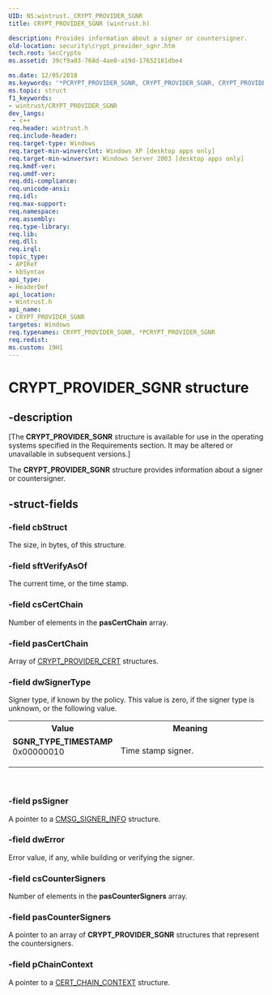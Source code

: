 ```yaml
---
UID: NS:wintrust._CRYPT_PROVIDER_SGNR
title: CRYPT_PROVIDER_SGNR (wintrust.h)

description: Provides information about a signer or countersigner.
old-location: security\crypt_provider_sgnr.htm
tech.root: SecCrypto
ms.assetid: 39cf9a03-768d-4ae0-a19d-17652181dbe4

ms.date: 12/05/2018
ms.keywords: '*PCRYPT_PROVIDER_SGNR, CRYPT_PROVIDER_SGNR, CRYPT_PROVIDER_SGNR structure [Security], PCRYPT_PROVIDER_SGNR, PCRYPT_PROVIDER_SGNR structure pointer [Security], SGNR_TYPE_TIMESTAMP, security.crypt_provider_sgnr, wintrust/CRYPT_PROVIDER_SGNR, wintrust/PCRYPT_PROVIDER_SGNR'
ms.topic: struct
f1_keywords:
- wintrust/CRYPT_PROVIDER_SGNR
dev_langs:
 - c++
req.header: wintrust.h
req.include-header: 
req.target-type: Windows
req.target-min-winverclnt: Windows XP [desktop apps only]
req.target-min-winversvr: Windows Server 2003 [desktop apps only]
req.kmdf-ver: 
req.umdf-ver: 
req.ddi-compliance: 
req.unicode-ansi: 
req.idl: 
req.max-support: 
req.namespace: 
req.assembly: 
req.type-library: 
req.lib: 
req.dll: 
req.irql: 
topic_type:
- APIRef
- kbSyntax
api_type:
- HeaderDef
api_location:
- Wintrust.h
api_name:
- CRYPT_PROVIDER_SGNR
targetos: Windows
req.typenames: CRYPT_PROVIDER_SGNR, *PCRYPT_PROVIDER_SGNR
req.redist: 
ms.custom: 19H1
---
```


# CRYPT_PROVIDER_SGNR structure


## -description


<p class="CCE_Message">[The  <b>CRYPT_PROVIDER_SGNR</b> structure is available for use in the operating systems specified in the Requirements section. It may be altered or unavailable in subsequent versions.]

The <b>CRYPT_PROVIDER_SGNR</b> structure provides information about a signer or countersigner.


## -struct-fields




### -field cbStruct

The size, in bytes, of this structure.


### -field sftVerifyAsOf

The current time, or the time stamp.


### -field csCertChain

Number of elements in the <b>pasCertChain</b> array.


### -field pasCertChain

Array of <a href="https://docs.microsoft.com/windows/desktop/api/wintrust/ns-wintrust-crypt_provider_cert">CRYPT_PROVIDER_CERT</a> structures.


### -field dwSignerType

Signer type, if known by the policy. This value is zero, if the signer type is unknown, or the following value.

<table>
<tr>
<th>Value</th>
<th>Meaning</th>
</tr>
<tr>
<td width="40%"><a id="SGNR_TYPE_TIMESTAMP"></a><a id="sgnr_type_timestamp"></a><dl>
<dt><b>SGNR_TYPE_TIMESTAMP</b></dt>
<dt>     0x00000010</dt>
</dl>
</td>
<td width="60%">
Time stamp signer.

</td>
</tr>
</table>
 


### -field psSigner

A pointer to a <a href="https://docs.microsoft.com/windows/desktop/api/wincrypt/ns-wincrypt-cmsg_signer_info">CMSG_SIGNER_INFO</a> structure.


### -field dwError

Error value, if any, while building or verifying the signer.


### -field csCounterSigners

Number of elements in the <b>pasCounterSigners</b>  array.


### -field pasCounterSigners

A pointer to an array of <b>CRYPT_PROVIDER_SGNR</b> structures that represent the countersigners.


### -field pChainContext

A pointer to a <a href="https://docs.microsoft.com/windows/desktop/api/wincrypt/ns-wincrypt-cert_chain_context">CERT_CHAIN_CONTEXT</a> structure.

